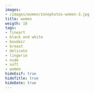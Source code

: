 ```yaml
---
images:
- /images/women/zonephotos-women-3.jpg
title: women
weigth: 10
tags:
- fineart
- black and white
- boudoir
- breast
- delicate
- lingerie
- nude
- soft
- women
hideExif: true
hideTitle: true
hideDate: true
---
```


